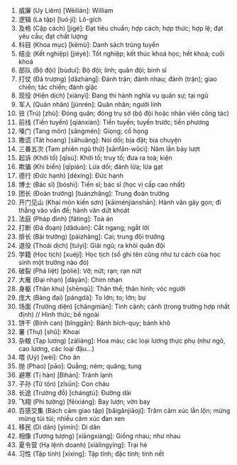 1. 威廉 (Uy Liêm) [Wēilián]: William
2. 逻辑 (La tập) [luó·jí]: Lô-gích
3. 及格 (Cập cách) [jígé]: Đạt tiêu chuẩn; hợp cách; hợp thức; hợp lệ; đạt yêu cầu; đạt chất lượng
4. 科目 (Khoa mục) [kēmù]: Danh sách trúng tuyển
5. 结业 (Kết nghiệp) [jiéyè]: Tốt nghiệp; kết thúc khoá học; hết khoá; cuối khoá
6. 部队 (Bộ đội) [bùduì]: Bộ đội; lính; quân đội; binh sĩ
7. 打仗 (Đả trượng) [dǎzhàng]: Đánh trận; đánh nhau; đánh (trận); giao chiến; tác chiến; đánh giặc
8. 现役 (Hiện dịch) [xiànyì]: Đang thi hành nghĩa vụ quân sự; tại ngũ
9. 军人 (Quân nhân) [júnrén]: Quân nhân; người lính
10. 驻 (Trú) [zhù]: Đóng quân; đóng trụ sở (bộ đội hoặc nhân viên công tác)
11. 前线 (Tiền tuyến) [qiánxiàn]: Tiền tuyến; tuyến trước; tiền phương
12. 嗓门 (Tang môn) [sǎngmén]: Giọng; cổ họng
13. 撒谎 (Tát hoang) [sāhuǎng]: Nói dối; bịa đặt; bịa chuyện
14. 三番五次 (Tam phiên ngũ thứ) [sānfān-wǔcì]: Năm lần bảy lượt
15. 起诉 (Khởi tố) [qǐsù]: Khởi tố; truy tố; đưa ra toà; kiện
16. 欺骗 (Khi biển) [qīpiàn]: Lừa dối; đánh lừa; lừa gạt
17. 德行 (Đức hạnh) [déxíng]: Đức hạnh
18. 博士 (Bác sĩ) [bóshì]: Tiến sĩ; bác sĩ (học vị cấp cao nhất)
19. 团长 (Đoàn trưởng) [tuánzhǎng]: Trung đoàn trưởng
20. 开门见山 (Khai môn kiến sơn) [kāiménjiànshān]: Hành văn gãy gọn; đi thẳng vào vấn đề; hành văn dứt khoát
21. 法庭 (Pháp đình) [fǎtíng]: Toà án
22. 打断 (Đả đoạn) [dǎduàn]: Cắt ngang; ngắt lời
23. 排长 (Bài trưởng) [páizhǎng]: Cai; trung đội trưởng
24. 退役 (Thoái dịch) [tuìyì]: Giải ngũ; ra khỏi quân đội
25. 学籍 (Học tịch) [xuéjí]: Học tịch (sổ ghi tên cũng như tư cách của học sinh một trường nào đó)
26. 破裂 (Phá liệt) [pòliè]: Vỡ; nứt; rạn; rạn nứt
27. 大雁 (Đại nhạn) [dàyàn]: Chim nhạn
28. 身躯 (Thân khu) [shēnqū]: Thân thể; thân hình; vóc người
29. 庞大 (Bàng đại) [pángdà]: To lớn; to; lớn; bự
30. 场面 (Trường diện) [chǎngmiàn]: Tình cảnh; cảnh (trong trường hợp nhất định) // Hình thức; bề ngoài
31. 饼干 (Bính can) [bǐnggān]: Bánh bích-quy; bánh khô
32. 薯 (Thự) [shǔ]: Khoai
33. 杂粮 (Tạp lương) [záliáng]: Hoa màu; các loại lương thực phụ (như ngô, cao lương, các loại đậu...)
34. 喂 (Uý) [wèi]: Cho ăn
35. 抛 (Phao) [pāo]: Quẳng; ném; quăng; tung
36. 避寒 (Tị hàn) [Bìhán]: Tránh lạnh
37. 子孙 (Tử tôn) [zǐsūn]: Con cháu
38. 长途 (Trường đồ) [chángtú]: Đường dài
39. 飞翔 (Phi tường) [fēixiáng]: Bay lượn; vờn bay
40. 百感交集 (Bách cảm giao tập) [bǎigǎnjiāojí]: Trăm cảm xúc lẫn lộn; mừng mừng tủi tủi; nhiều cảm xúc đan xen
41. 移民 (Di dân) [yímín]: Di dân
42. 相像 (Tương tượng) [xiāngxiàng]: Giống nhau; như nhau
43. 夏令营 (Hạ lệnh doanh) [xiàlìngyíng]: Trại hè
44. 习性 (Tập tính) [xíxìng]: Tập tính; đặc tính; tính nết